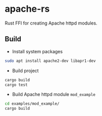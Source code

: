 apache-rs
=========

Rust FFI for creating Apache httpd modules.



Build
-----
* Install system packages
```bash
sudo apt install apache2-dev libapr1-dev
```
* Build project
```bash
cargo build
cargo test
```
* Build Apache httpd module `mod_example`
```bash
cd examples/mod_example/
cargo build
```
